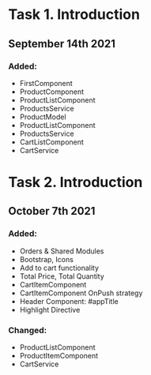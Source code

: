 # Task 1. Introduction

## September 14th 2021
### Added:
- FirstComponent
- ProductComponent
- ProductListComponent
- ProductsService
- ProductModel
- ProductListComponent
- ProductsService
- CartListComponent
- CartService

# Task 2. Introduction

## October 7th 2021
### Added:
- Orders & Shared Modules
- Bootstrap, Icons
- Add to cart functionality
- Total Price, Total Quantity
- CartItemComponent
- СartItemComponent OnPush strategy
- Header Component: #appTitle
- Highlight Directive

### Changed:
- ProductListComponent
- ProductItemComponent
- CartService
